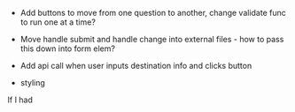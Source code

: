 - Add buttons to move from one question to another, change validate func to run one at a time?
- Move handle submit and handle change into external files - how to pass this down into form elem?
- Add api call when user inputs destination info and clicks button

- styling


If I had 